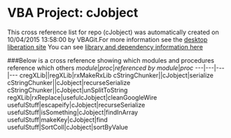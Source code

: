 # VBA Project: cJobject
This cross reference list for repo (cJobject) was automatically created on 10/04/2015 13:58:00 by VBAGit.For more information see the [desktop liberation site](http://ramblings.mcpher.com/Home/excelquirks/drivesdk/gettinggithubready "desktop liberation")
You can see [library and dependency information here](dependencies.md)

###Below is a cross reference showing which modules and procedures reference which others
*module*|*proc*|*referenced by module*|*proc*
---|---|---|---
cregXLib||regXLib|rxMakeRxLib
cStringChunker||cJobject|serialize
cStringChunker||cJobject|recurseSerialize
cStringChunker||cJobject|unSplitToString
regXLib|rxReplace|usefulcJobject|cleanGoogleWire
usefulStuff|escapeify|cJobject|recurseSerialize
usefulStuff|isSomething|cJobject|findInArray
usefulStuff|makeKey|cJobject|find
usefulStuff|SortColl|cJobject|sortByValue
